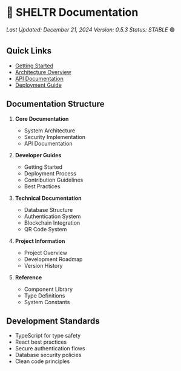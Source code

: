 # 🚀 SHELTR Documentation
*Last Updated: December 21, 2024*
*Version: 0.5.3*
*Status: STABLE* 🟢

## Quick Links
- [Getting Started](../guides/getting-started.md)
- [Architecture Overview](./architecture.md)
- [API Documentation](./api.md)
- [Deployment Guide](../guides/deployment.md)

## Documentation Structure
1. **Core Documentation**
   - System Architecture
   - Security Implementation
   - API Documentation

2. **Developer Guides**
   - Getting Started
   - Deployment Process
   - Contribution Guidelines
   - Best Practices

3. **Technical Documentation**
   - Database Structure
   - Authentication System
   - Blockchain Integration
   - QR Code System

4. **Project Information**
   - Project Overview
   - Development Roadmap
   - Version History

5. **Reference**
   - Component Library
   - Type Definitions
   - System Constants

## Development Standards
- TypeScript for type safety
- React best practices
- Secure authentication flows
- Database security policies
- Clean code principles
